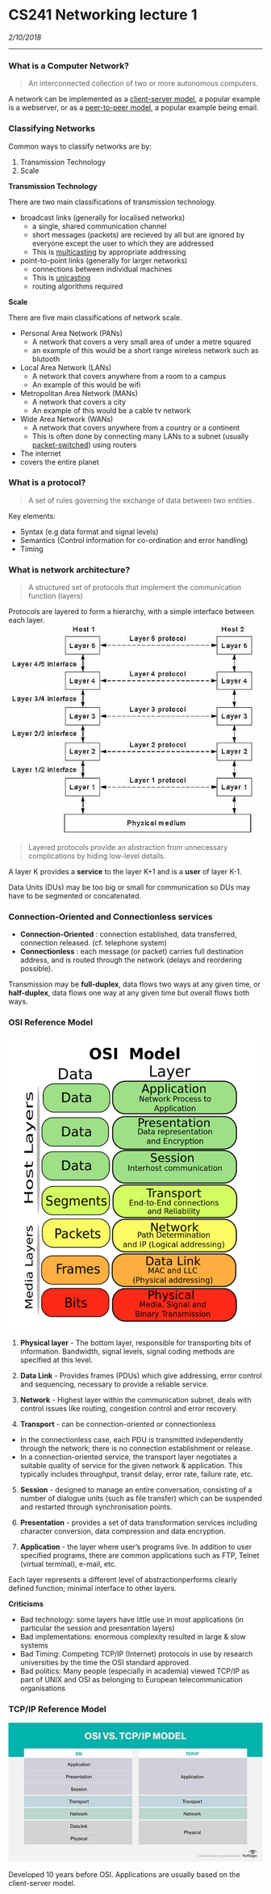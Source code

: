 # CS241 Networking lecture 1
*2/10/2018*
___
### What is a Computer Network?
> An interconnected collection of two or more autonomous computers.

A network can be implemented as a [client-server model](), a popular example is a webserver, or as a [peer-to-peer model](), a popular example being email.

### Classifying Networks
Common ways to classify networks are by:
1. Transmission Technology
1. Scale

**Transmission Technology**

There are two main classifications of transmission technology.
* broadcast links (generally for localised networks)
  * a single, shared communication channel
  * short messages (packets) are recieved by all but are ignored by everyone except the user to which they are addressed
  * This is [multicasting](https://en.wikipedia.org/wiki/Multicast) by appropriate addressing
* point-to-point links (generally for larger networks)
  * connections between individual machines
  * This is [unicasting](https://en.wikipedia.org/wiki/Unicast)
  * routing algorithms required

**Scale**

There are five main classifications of network scale.
* Personal Area Network (PANs)
  * A network that covers a very small area of under a metre squared
  * an example of this would be a short range wireless network such as blutooth
* Local Area Network (LANs)
  * A network that covers anywhere from a room to a campus
  * An example of this would be wifi
* Metropolitan Area Network (MANs)
  * A network that covers a city
  * An example of this would be a cable tv network
* Wide Area Network (WANs)
  * A network that covers anywhere from a country or a continent
  * This is often done by connecting many LANs to a subnet (usually [packet-switched](https://en.wikipedia.org/wiki/Packet_switching)) using routers
* The internet
 * covers the entire planet

### What is a protocol?
> A set of rules governing the exchange of data between two entities.

Key elements:
* Syntax (e.g data format and signal levels)
* Semantics (Control information for co-ordination and error handling)
* Timing

### What is network architecture?
> A structured set of protocols that implement the
communication function (layers)

Protocols are layered to form a hierarchy, with a simple interface between each layer.
![protocol hierarchy](Images/pHierarchy.JPG)
> Layered protocols provide an
abstraction
 from unnecessary complications by hiding low-level details.

 A layer K provides a **service** to the layer K+1 and is a **user** of layer K-1.

 Data Units (DUs) may be too big or small for communication so DUs may have to be segmented or
 concatenated.

### Connection-Oriented and Connectionless services

* **Connection-Oriented**
: connection established, data transferred, connection
released. (cf. telephone system)
* **Connectionless**
: each message (or packet) carries full destination address, and
is routed through the network (delays and reordering possible).

Transmission may be **full-duplex**, data flows two ways at any given time, or **half-duplex**, data flows one way at any given time but overall flows both ways.

### OSI Reference Model
![osi](Images/osi.png)

1. **Physical layer** - The bottom layer,
responsible for transporting bits of information. Bandwidth,
signal levels, signal coding methods are specified at this level.

2. **Data Link** - Provides frames (PDUs) which give addressing, error control and
sequencing, necessary to provide a reliable service.

3. **Network** - Highest layer within the communication subnet, deals with control issues like
routing, congestion control and error recovery.

4. **Transport**  - can be connection-oriented or connectionless
  * In the connectionless case, each PDU is transmitted independently through the network;
there is no connection establishment or release.
  * In a connection-oriented service, the transport layer negotiates a suitable quality of
service for the given network & application. This typically includes throughput, transit
delay, error rate, failure rate, etc.

5. **Session** - designed to manage an entire conversation, consisting of a number of dialogue
units (such as file transfer) which can be suspended and restarted through synchronisation
points.

6. **Presentation** - provides a set of data transformation services including character conversion,
data compression and data encryption.

7. **Application** - the layer where user’s programs live. In addition to user specified programs,
there are common applications such as FTP, Telnet (virtual terminal), e-mail, etc.

Each layer represents a different level of abstractionperforms clearly defined function;
minimal interface to other layers.

**Criticisms**
* Bad technology: some layers have little use in most applications (in particular the session and presentation layers)
* Bad implementations: enormous complexity resulted in large & slow systems
* Bad Timing: Competing TCP/IP (Internet) protocols in use by research universities by the
time the OSI standard approved.
*  Bad politics: Many people (especially in academia) viewed TCP/IP as part of UNIX and
OSI as belonging to
 European telecommunication organisations

### TCP/IP Reference Model
![tcp](Images/osiVsTcp.jpg)

Developed 10 years before OSI. Applications are usually based on the client-server model.
